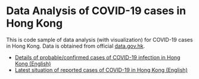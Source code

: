 # Data Analysis of COVID-19 cases in Hong Kong

This is code sample of data analysis (with visualization) for COVID-19 cases in Hong Kong. Data is obtained from official [data.gov.hk](https://data.gov.hk/en-data/dataset/hk-dh-chpsebcddr-novel-infectious-agent).

* [Details of probable/confirmed cases of COVID-19 infection in Hong Kong (English)](https://data.gov.hk/en-data/dataset/hk-dh-chpsebcddr-novel-infectious-agent/resource/7148ecd3-11ae-4ad1-90cf-345d2a2ee7a0)
* [Latest situation of reported cases of COVID-19 in Hong Kong (English)](https://data.gov.hk/en-data/dataset/hk-dh-chpsebcddr-novel-infectious-agent/resource/cc01597e-8a77-4c83-bb51-c76b7d93d854)
